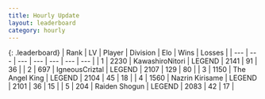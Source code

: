 ```yaml
---
title: Hourly Update
layout: leaderboard
category: hourly
---
```


{: .leaderboard}
| Rank | LV | Player | Division | Elo | Wins | Losses |
| --- | --- | --- | --- | --- | --- | --- |
| <span data-change="0">1</span> | 2230 | <span title="ID: 164871">KawashiroNitori</span> | LEGEND | <span data-change="0">2141</span> | <span data-change="0">91</span> | <span data-change="0">36</span> |
| <span data-change="2">2</span> | 697 | <span title="ID: 69018">IgneousCriztal</span> | LEGEND | <span data-change="12">2107</span> | <span data-change="2">129</span> | <span data-change="0">80</span> |
| <span data-change="-1">3</span> | 1150 | <span title="ID: 547162">The Angel King</span> | LEGEND | <span data-change="0">2104</span> | <span data-change="0">45</span> | <span data-change="0">18</span> |
| <span data-change="-1">4</span> | 1560 | <span title="ID: 315148">Nazrin Kirisame</span> | LEGEND | <span data-change="5">2101</span> | <span data-change="1">36</span> | <span data-change="0">15</span> |
| <span data-change="0">5</span> | 204 | <span title="ID: 573202">Raiden Shogun</span> | LEGEND | <span data-change="0">2083</span> | <span data-change="0">42</span> | <span data-change="0">17</span> |